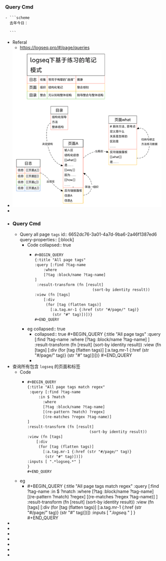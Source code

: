 ### Query Cmd
	- ```scheme
	  去年今日：
	  
	  ```
- Referal
	- https://logseq.pro/#/page/queries
- ![logseq下基于联系的笔记模式.png](../assets/logseq下基于联系的笔记模式_1712107068855_0.png)
-
- ### Query Cmd
	- Query all page `tags`
	  id:: 6652dc76-3a01-4a7d-9ba6-2a46f1387ed6
	  query-properties:: [:block]
		- Code
		  collapsed:: true
			- ```apl
			  #+BEGIN_QUERY
			  {:title "All page tags"
			  :query [:find ?tag-name
			      :where
			      [?tag :block/name ?tag-name]
			  ]
			   :result-transform (fn [result]
			                            (sort-by identity result))
			  :view (fn [tags]
			      [:div
			       (for [tag (flatten tags)]
			         [:a.tag.mr-1 {:href (str "#/page/" tag)}
			          (str "#" tag)])])}
			  #+END_QUERY
			  ```
		- eg
		  collapsed:: true
			- collapsed:: true
			  #+BEGIN_QUERY
			  {:title "All page tags"
			  :query [:find ?tag-name
			      :where
			      [?tag :block/name ?tag-name]
			  ]
			   :result-transform (fn [result]
			                            (sort-by identity result))
			  :view (fn [tags]
			      [:div
			       (for [tag (flatten tags)]
			         [:a.tag.mr-1 {:href (str "#/page/" tag)}
			          (str "#" tag)])])}
			  #+END_QUERY
			-
- 查询所有包含 `logseq` 的页面和标签
	- Code
		- ```apl
		  #+BEGIN_QUERY
		  {:title "All page tags match regex"
		   :query [:find ?tag-name
		  	   :in $ ?match
		         :where
		         [?tag :block/name ?tag-name]
		         [(re-pattern ?match) ?regex]
		         [(re-matches ?regex ?tag-name)]
		  ]
		  :result-transform (fn [result]
		                              (sort-by identity result))
		  :view (fn [tags]
		      [:div
		       (for [tag (flatten tags)]
		         [:a.tag.mr-1 {:href (str "#/page/" tag)}
		          (str "#" tag)])])
		  :inputs [ ".*logseq.*" ]
		  }
		  #+END_QUERY
		  ```
	- eg
		- #+BEGIN_QUERY
		  {:title "All page tags match regex"
		   :query [:find ?tag-name
		  	   :in $ ?match
		         :where
		         [?tag :block/name ?tag-name]
		         [(re-pattern ?match) ?regex]
		         [(re-matches ?regex ?tag-name)]
		  ]
		  :result-transform (fn [result]
		                              (sort-by identity result))
		  :view (fn [tags]
		      [:div
		       (for [tag (flatten tags)]
		         [:a.tag.mr-1 {:href (str "#/page/" tag)}
		          (str "#" tag)])])
		  :inputs [ ".*logseq.*" ]
		  }
		  #+END_QUERY
-
-
-
-
-
-
-